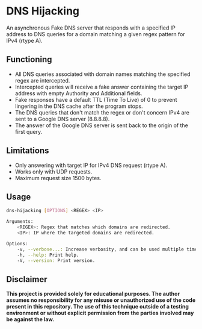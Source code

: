 # DNS Hijacking

An asynchronous Fake DNS server that responds with a specified IP address to DNS queries for a domain matching a given regex pattern for IPv4 (rtype A).

## Functioning

- All DNS queries associated with domain names matching the specified regex are intercepted.
- Intercepted queries will receive a fake answer containing the target IP address with empty Authority and Additional fields.
- Fake responses have a default TTL (Time To Live) of 0 to prevent lingering in the DNS cache after the program stops.
- The DNS queries that don't match the regex or don't concern IPv4 are sent to a Google DNS server (8.8.8.8).
- The answer of the Google DNS server is sent back to the origin of the first query.

## Limitations

- Only answering with target IP for IPv4 DNS request (rtype A).
- Works only with UDP requests.
- Maximum request size 1500 bytes.
  
## Usage

```bash
dns-hijacking [OPTIONS] <REGEX> <IP>

Arguments:
    <REGEX>: Regex that matches which domains are redirected.
    <IP>: IP where the targeted domains are redirected.

Options:
    -v, --verbose...: Increase verbosity, and can be used multiple times.
    -h, --help: Print help.
    -V, --version: Print version.
```

## Disclaimer

**This project is provided solely for educational purposes. The author assumes no responsibility for any misuse or unauthorized use of the code present in this repository. The use of this technique outside of a testing environment or without explicit permission from the parties involved may be against the law.**
